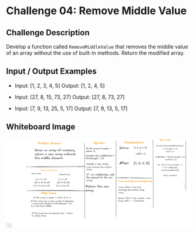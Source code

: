 # Challenge 04: Remove Middle Value

## Challenge Description

Develop a function called `RemoveMiddleValue` that removes the middle value of an array without the use of built-in methods. Return the modified array.

## Input / Output Examples

- Input: [1, 2, 3, 4, 5]
Output: [1, 2, 4, 5]

- Input: [27, 8, 15, 73, 27]
Output: [27, 8, 73, 27]

- Input: [7, 9, 13, 25, 5, 17]
Output: [7, 9, 13, 5, 17]

## Whiteboard Image
![Remove-Middle-Value](https://github.com/TasneemALMAHROUQ/challenges-and-data-structures/blob/main/remove-middle-value/RemoveMiddleValueWB.png?raw=true)

